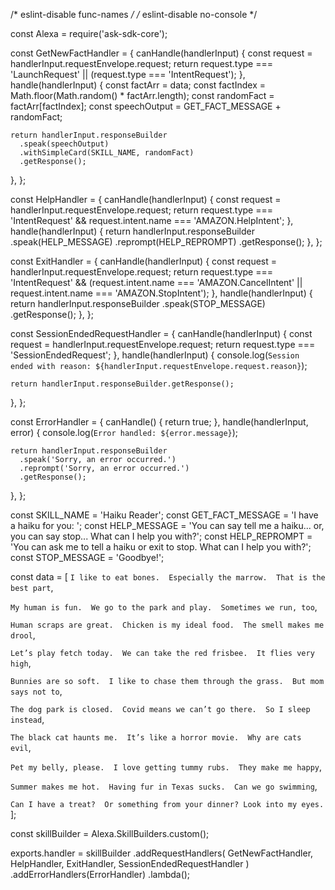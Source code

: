 /* eslint-disable  func-names */
/* eslint-disable  no-console */

const Alexa = require('ask-sdk-core');

const GetNewFactHandler = {
  canHandle(handlerInput) {
    const request = handlerInput.requestEnvelope.request;
    return request.type === 'LaunchRequest'
      || (request.type === 'IntentRequest');
  },
  handle(handlerInput) {
    const factArr = data;
    const factIndex = Math.floor(Math.random() * factArr.length);
    const randomFact = factArr[factIndex];
    const speechOutput = GET_FACT_MESSAGE + randomFact;

    return handlerInput.responseBuilder
      .speak(speechOutput)
      .withSimpleCard(SKILL_NAME, randomFact)
      .getResponse();
  },
};

const HelpHandler = {
  canHandle(handlerInput) {
    const request = handlerInput.requestEnvelope.request;
    return request.type === 'IntentRequest'
      && request.intent.name === 'AMAZON.HelpIntent';
  },
  handle(handlerInput) {
    return handlerInput.responseBuilder
      .speak(HELP_MESSAGE)
      .reprompt(HELP_REPROMPT)
      .getResponse();
  },
};

const ExitHandler = {
  canHandle(handlerInput) {
    const request = handlerInput.requestEnvelope.request;
    return request.type === 'IntentRequest'
      && (request.intent.name === 'AMAZON.CancelIntent'
        || request.intent.name === 'AMAZON.StopIntent');
  },
  handle(handlerInput) {
    return handlerInput.responseBuilder
      .speak(STOP_MESSAGE)
      .getResponse();
  },
};

const SessionEndedRequestHandler = {
  canHandle(handlerInput) {
    const request = handlerInput.requestEnvelope.request;
    return request.type === 'SessionEndedRequest';
  },
  handle(handlerInput) {
    console.log(`Session ended with reason: ${handlerInput.requestEnvelope.request.reason}`);

    return handlerInput.responseBuilder.getResponse();
  },
};

const ErrorHandler = {
  canHandle() {
    return true;
  },
  handle(handlerInput, error) {
    console.log(`Error handled: ${error.message}`);

    return handlerInput.responseBuilder
      .speak('Sorry, an error occurred.')
      .reprompt('Sorry, an error occurred.')
      .getResponse();
  },
};

const SKILL_NAME = 'Haiku Reader';
const GET_FACT_MESSAGE = 'I have a haiku for you: ';
const HELP_MESSAGE = 'You can say tell me a haiku...  or, you can say stop... What can I help you with?';
const HELP_REPROMPT = 'You can ask me to tell a haiku or exit to stop. What can I help you with?';
const STOP_MESSAGE = 'Goodbye!';

const data = [
  `I like to eat bones. 
  Especially the marrow. 
  That is the best part`,

  `My human is fun. 
  We go to the park and play. 
  Sometimes we run, too`,
  
  `Human scraps are great. 
  Chicken is my ideal food. 
  The smell makes me drool`,
  
  `Let’s play fetch today. 
  We can take the red frisbee. 
  It flies very high`,
  
  `Bunnies are so soft. 
  I like to chase them through the grass. 
  But mom says not to`,
  
  `The dog park is closed. 
  Covid means we can’t go there. 
  So I sleep instead`,
  
  `The black cat haunts me. 
  It’s like a horror movie. 
  Why are cats evil`,
  
  `Pet my belly, please. 
  I love getting tummy rubs. 
  They make me happy`,
  
  `Summer makes me hot. 
  Having fur in Texas sucks. 
  Can we go swimming`,

  `Can I have a treat? 
  Or something from your dinner?
  Look into my eyes.`
];

const skillBuilder = Alexa.SkillBuilders.custom();

exports.handler = skillBuilder
  .addRequestHandlers(
    GetNewFactHandler,
    HelpHandler,
    ExitHandler,
    SessionEndedRequestHandler
  )
  .addErrorHandlers(ErrorHandler)
  .lambda();
